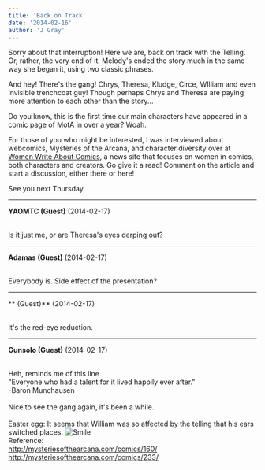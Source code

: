 ```yaml
---
title: 'Back on Track'
date: '2014-02-16'
author: 'J Gray'
---
```


<p>Sorry about that interruption! Here we are, back on track with the Telling. Or, rather, the very end of it. Melody's ended the story much in the same way she began it, using two classic phrases.</p><p>And hey! There's the gang! Chrys, Theresa, Kludge, Circe, WIlliam and even invisible trenchcoat guy! Though perhaps Chrys and Theresa are paying more attention to each other than the story...</p><p>Do you know, this is the first time our main characters have appeared in a comic page of MotA in over a year? Woah.</p><p>For those of you who might be interested, I was interviewed about webcomics, Mysteries of the Arcana, and character diversity over at <a href="http://womenwriteaboutcomics.com/2014/02/14/mysteries-of-the-arcana-an-interview-with-j-gray/" target="_blank">Women Write About Comics</a>, a news site that focuses on women in comics, both characters and creators. Go give it a read! Comment on the article and start a discussion, either there or here!</p><p>See you next Thursday.</p>

---
**YAOMTC (Guest)** (2014-02-17)

<br> Is it just me, or are Theresa's eyes derping out?

---
**Adamas (Guest)** (2014-02-17)

<br> Everybody is. Side effect of the presentation?<br>

---
** (Guest)** (2014-02-17)

<br> It's the red-eye reduction.

---
**Gunsolo (Guest)** (2014-02-17)

<br> Heh, reminds me of this line<br>"Everyone who had a talent for it lived happily ever after."<br>-Baron Munchausen<br><br>Nice to see the gang again, it's been a while.<br><br>Easter egg: It seems that William was so affected by the telling that his ears switched places. <img src="/smilies/smile.gif" alt="Smile" border="0"><br>Reference: <br>http://mysteriesofthearcana.com/comics/160/<br>http://mysteriesofthearcana.com/comics/233/<br>

